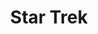 ---
layout: video
series: Angry Video Game Nerd
season: 3
episode: 49
title: "Star Trek"
permalink: /avgn/episode-49
video_id: 1CNddEz9dak
alt_video_id: _le1p3CMWE4
drive_id: 18k9yQP1kOSoyV-bCxIpnGMIf0i87S2CC
release_date: 2008-06-11
mike_notes:
toggle: off
---